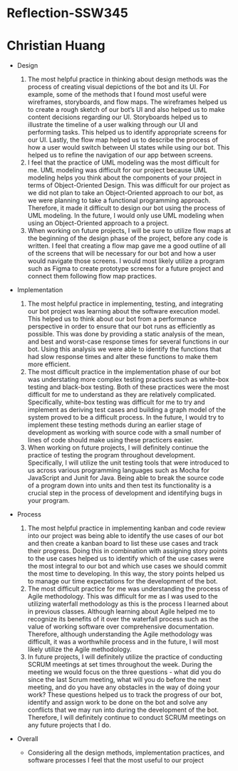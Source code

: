 # Reflection-SSW345
# Christian Huang
* Design
	1. The most helpful practice in thinking about design methods was the process of creating visual depictions of the bot and its UI. For example, some of the methods that I found most useful were wireframes, storyboards, and flow maps. The wireframes helped us to create a rough sketch of our bot’s UI and also helped us to make content decisions regarding our UI. Storyboards helped us to illustrate the timeline of a user walking through our UI and performing tasks. This helped us to identify appropriate screens for our UI. Lastly, the flow map helped us to describe the process of how a user would switch between UI states while using our bot. This helped us to refine the navigation of our app between screens.
	2. I feel that the practice of UML modeling was the most difficult for me. UML modeling was difficult for our project because UML modeling helps you think about the components of your project in terms of Object-Oriented Design. This was difficult for our project as we did not plan to take an Object-Oriented approach to our bot, as we were planning to take a functional programming approach. Therefore, it made it difficult to design our bot using the process of UML modeling. In the future, I would only use UML modeling when using an Object-Oriented approach to a project. 
	3. When working on future projects, I will be sure to utilize flow maps at the beginning of the design phase of the project, before any code is written. I feel that creating a flow map gave me a good outline of all of the screens that will be necessary for our bot and how a user would navigate those screens. I would most likely utilize a program such as Figma to create prototype screens for a future project and connect them following flow map practices. 

* Implementation
	1. The most helpful practice in implementing, testing, and integrating our bot project was learning about the software execution model. This helped us to think about our bot from a performance perspective in order to ensure that our bot runs as efficiently as possible. This was done by providing a static analysis of the mean, and best and worst-case response times for several functions in our bot. Using this analysis we were able to identify the functions that had slow response times and alter these functions to make them more efficient. 
	2. The most difficult practice in the implementation phase of our bot was understating more complex testing practices such as white-box testing and black-box testing. Both of these practices were the most difficult for me to understand as they are relatively complicated. Specifically, white-box testing was difficult for me to try and implement as deriving test cases and building a graph model of the system proved to be a difficult process. In the future, I would try to implement these testing methods during an earlier stage of development as working with source code with a small number of lines of code should make using these practicers easier. 
	3. When working on future projects, I will definitely continue the practice of testing the program throughout development. Specifically, I will utilize the unit testing tools that were introduced to us across various programming languages such as Mocha for JavaScript and Junit for Java. Being able to break the source code of a program down into units and then test its functionality is a crucial step in the process of development and identifying bugs in your program. 

* Process
	1. The most helpful practice in implementing kanban and code review into our project was being able to identify the use cases of our bot and then create a kanban board to list these use cases and track their progress. Doing this in combination with assigning story points to the use cases helped us to identify which of the use cases were the most integral to our bot and which use cases we should commit the most time to developing. In this way, the story points helped us to manage our time expectations for the development of the bot. 
	2. The most difficult practice for me was understanding the process of Agile methodology. This was difficult for me as I was used to the utilizing waterfall methodology as this is the process I learned about in previous classes. Although learning about Agile helped me to recognize its benefits of it over the waterfall process such as the value of working software over comprehensive documentation. Therefore, although understanding the Agile methodology was difficult, it was a worthwhile process and in the future, I will most likely utilize the Agile methodology. 
	3. In future projects, I will definitely utilize the practice of conducting SCRUM meetings at set times throughout the week. During the meeting we would focus on the three questions - what did you do since the last Scrum meeting, what will you do before the next meeting, and do you have any obstacles in the way of doing your work? These questions helped us to track the progress of our bot, identify and assign work to be done on the bot and solve any conflicts that we may run into during the development of the bot. Therefore, I will definitely continue to conduct SCRUM meetings on any future projects that I do. 

* Overall
	* Considering all the design methods, implementation practices, and software processes I feel that the most useful to our project 


